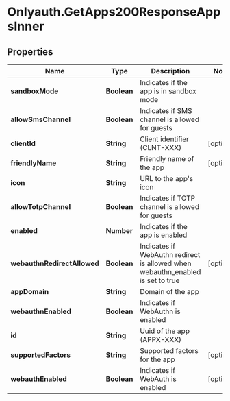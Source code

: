# Onlyauth.GetApps200ResponseAppsInner

## Properties

Name | Type | Description | Notes
------------ | ------------- | ------------- | -------------
**sandboxMode** | **Boolean** | Indicates if the app is in sandbox mode | 
**allowSmsChannel** | **Boolean** | Indicates if SMS channel is allowed for guests | 
**clientId** | **String** | Client identifier (CLNT-XXX) | [optional] 
**friendlyName** | **String** | Friendly name of the app | [optional] 
**icon** | **String** | URL to the app&#39;s icon | 
**allowTotpChannel** | **Boolean** | Indicates if TOTP channel is allowed for guests | 
**enabled** | **Number** | Indicates if the app is enabled | 
**webauthnRedirectAllowed** | **Boolean** | Indicates if WebAuthn redirect is allowed when webauthn_enabled is set to true | [optional] 
**appDomain** | **String** | Domain of the app | 
**webauthnEnabled** | **Boolean** | Indicates if WebAuthn is enabled | 
**id** | **String** | Uuid of the app (APPX-XXX) | 
**supportedFactors** | **String** | Supported factors for the app | [optional] 
**webauthEnabled** | **Boolean** | Indicates if WebAuth is enabled | [optional] 


